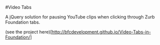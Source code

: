 #Video Tabs 

A jQuery solution for pausing YouTube clips when clicking through Zurb Foundation tabs.

(see the project here)[http://bfcdevelopment.github.io/Video-Tabs-in-Foundation/]